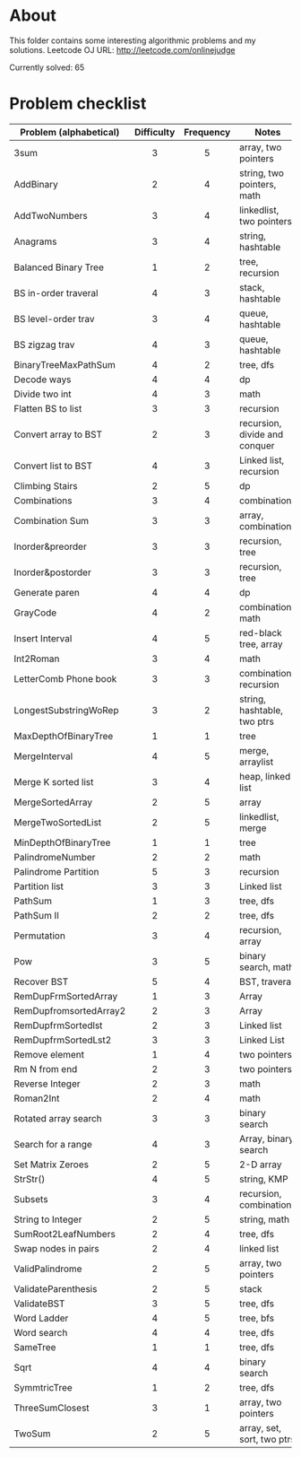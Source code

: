 About
========

This folder contains some interesting algorithmic problems and my solutions. 
Leetcode OJ URL: http://leetcode.com/onlinejudge

Currently solved: 65

Problem checklist 
==========
| Problem (alphabetical)       | Difficulty  | Frequency  | Notes                        |
| -----------------------------|:-----------:| :---------:| -----------------------------|
| 3sum                         | 3           | 5          | array, two pointers          |
| AddBinary                    | 2           | 4          | string, two pointers, math   |
| AddTwoNumbers                | 3           | 4          | linkedlist, two pointers     |
| Anagrams                     | 3           | 4          | string, hashtable            |
| Balanced Binary Tree         | 1           | 2          | tree, recursion              |
| BS in-order traveral         | 4           | 3          | stack, hashtable             |
| BS level-order trav          | 3           | 4          | queue, hashtable             |
| BS zigzag trav               | 4           | 3          | queue, hashtable             |
| BinaryTreeMaxPathSum         | 4           | 2          | tree, dfs                    |
| Decode ways                  | 4           | 4          | dp                           |
| Divide two int               | 4           | 3          | math                         |
| Flatten BS to list           | 3           | 3          | recursion                    | 
| Convert array to BST         | 2           | 3          | recursion, divide and conquer|                   
| Convert list to BST          | 4           | 3          | Linked list, recursion       |
| Climbing Stairs              | 2           | 5          | dp                           |
| Combinations                 | 3           | 4          | combinations                 |
| Combination Sum              | 3           | 3          | array, combinations          |
| Inorder&preorder             | 3           | 3          | recursion, tree              |
| Inorder&postorder            | 3           | 3          | recursion, tree              | 
| Generate paren               | 4           | 4          | dp                           |
| GrayCode                     | 4           | 2          | combination, math            |
| Insert Interval              | 4           | 5          | red-black tree, array        |
| Int2Roman                    | 3           | 4          | math                         |
| LetterComb Phone book        | 3           | 3          | combination, recursion       |
| LongestSubstringWoRep        | 3           | 2          | string, hashtable, two ptrs  |
| MaxDepthOfBinaryTree         | 1           | 1          | tree                         |
| MergeInterval                | 4           | 5          | merge, arraylist             |
| Merge K sorted list          | 3           | 4          | heap, linked list            |
| MergeSortedArray             | 2           | 5          | array                        |
| MergeTwoSortedList           | 2           | 5          | linkedlist, merge            |
| MinDepthOfBinaryTree         | 1           | 1          | tree                         |
| PalindromeNumber             | 2           | 2          | math                         |
| Palindrome Partition         | 5           | 3          | recursion                    |
| Partition list               | 3           | 3          | Linked list                  |
| PathSum                      | 1           | 3          | tree, dfs                    |
| PathSum II                   | 2           | 2          | tree, dfs                    |
| Permutation                  | 3           | 4          | recursion, array             | 
| Pow                          | 3           | 5          | binary search, math          |
| Recover BST                  | 5           | 4          | BST, traveral                |
| RemDupFrmSortedArray         | 1           | 3          | Array                        |
| RemDupfromsortedArray2       | 2           | 3          | Array                        |
| RemDupfrmSortedlst           | 2           | 3          | Linked list                  |
| RemDupfrmSortedLst2          | 3           | 3          | Linked List                  |
| Remove element               | 1           | 4          | two pointers                 |
| Rm N from end                | 2           | 3          | two pointers                 |
| Reverse Integer              | 2           | 3          | math                         |
| Roman2Int                    | 2           | 4          | math                         |
| Rotated array search         | 3           | 3          | binary search                |
| Search for a range           | 4           | 3          | Array, binary search         | 
| Set Matrix Zeroes            | 2           | 5          | 2-D array                    |
| StrStr()                     | 4           | 5          | string, KMP                  |
| Subsets                      | 3           | 4          | recursion, combinations      |
| String to Integer            | 2           | 5          | string, math                 | 
| SumRoot2LeafNumbers          | 2           | 4          | tree, dfs                    |
| Swap nodes in pairs          | 2           | 4          | linked list                  |
| ValidPalindrome              | 2           | 5          | array, two pointers          |
| ValidateParenthesis          | 2           | 5          | stack                        |
| ValidateBST                  | 3           | 5          | tree, dfs                    | 
| Word Ladder                  | 4           | 5          | tree, bfs                    |
| Word search                  | 4           | 4          | tree, dfs                    |
| SameTree                     | 1           | 1          | tree, dfs                    |
| Sqrt                         | 4           | 4          | binary search                |
| SymmtricTree                 | 1           | 2          | tree, dfs                    |
| ThreeSumClosest              | 3           | 1          | array, two pointers          |
| TwoSum                       | 2           | 5          | array, set, sort, two ptrs   |
